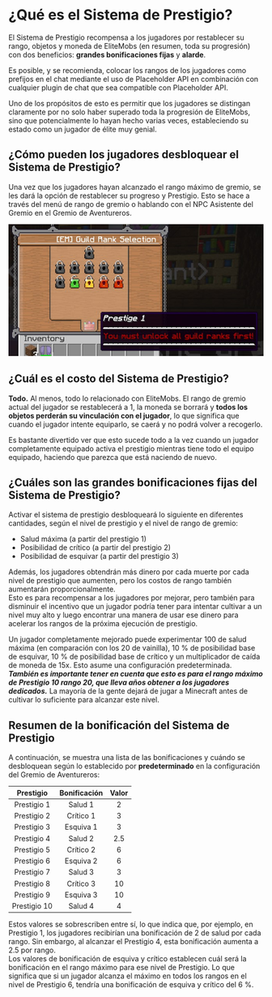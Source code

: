 # ¿Qué es el Sistema de Prestigio?

El Sistema de Prestigio recompensa a los jugadores por restablecer su rango, objetos y moneda de EliteMobs (en resumen, toda su progresión) con dos beneficios: **grandes bonificaciones fijas** y **alarde**.

Es posible, y se recomienda, colocar los rangos de los jugadores como prefijos en el chat mediante el uso de Placeholder API en combinación con cualquier plugin de chat que sea compatible con Placeholder API.

Uno de los propósitos de esto es permitir que los jugadores se distingan claramente por no solo haber superado toda la progresión de EliteMobs, sino que potencialmente lo hayan hecho varias veces, estableciendo su estado como un jugador de élite muy genial.

## ¿Cómo pueden los jugadores desbloquear el Sistema de Prestigio?

Una vez que los jugadores hayan alcanzado el rango máximo de gremio, se les dará la opción de restablecer su progreso y Prestigio. Esto se hace a través del menú de rango de gremio o hablando con el NPC Asistente del Gremio en el Gremio de Aventureros.

<div align="center">

![prestige_guild_rank.jpg](../../../img/wiki/prestige_guild_rank.jpg)

</div>

## ¿Cuál es el costo del Sistema de Prestigio?

**Todo.** Al menos, todo lo relacionado con EliteMobs. El rango de gremio actual del jugador se restablecerá a 1, la moneda se borrará y **todos los objetos perderán su vinculación con el jugador**, lo que significa que cuando el jugador intente equiparlo, se caerá y no podrá volver a recogerlo.

Es bastante divertido ver que esto sucede todo a la vez cuando un jugador completamente equipado activa el prestigio mientras tiene todo el equipo equipado, haciendo que parezca que está naciendo de nuevo.

## ¿Cuáles son las grandes bonificaciones fijas del Sistema de Prestigio?

Activar el sistema de prestigio desbloqueará lo siguiente en diferentes cantidades, según el nivel de prestigio y el nivel de rango de gremio:

- Salud máxima (a partir del prestigio 1)
- Posibilidad de crítico (a partir del prestigio 2)
- Posibilidad de esquivar (a partir del prestigio 3)

Además, los jugadores obtendrán más dinero por cada muerte por cada nivel de prestigio que aumenten, pero los costos de rango también aumentarán proporcionalmente. <br>Esto es para recompensar a los jugadores por mejorar, pero también para disminuir el incentivo que un jugador podría tener para intentar cultivar a un nivel muy alto y luego encontrar una manera de usar ese dinero para acelerar los rangos de la próxima ejecución de prestigio.

Un jugador completamente mejorado puede experimentar 100 de salud máxima (en comparación con los 20 de vainilla), 10 % de posibilidad base de esquivar, 10 % de posibilidad base de crítico y un multiplicador de caída de moneda de 15x. Esto asume una configuración predeterminada. ***También es importante tener en cuenta que esto es para el rango máximo de Prestigio 10 rango 20, que lleva años obtener a los jugadores dedicados.*** La mayoría de la gente dejará de jugar a Minecraft antes de cultivar lo suficiente para alcanzar este nivel.

## Resumen de la bonificación del Sistema de Prestigio
A continuación, se muestra una lista de las bonificaciones y cuándo se desbloquean según lo establecido por **predeterminado** en la configuración del Gremio de Aventureros:

<div align="center">

| Prestigio |   Bonificación   | Valor |
| :--------: | :--------------: | :---: |
| Prestigio 1  |  Salud 1  |   2   |
| Prestigio 2  | Crítico 1 |   3   | En realidad 3
| Prestigio 3  |  Esquiva 1   |   3   | En realidad 4
| Prestigio 4  |  Salud 2  |  2.5  |
| Prestigio 5  | Crítico 2 |   6   |
| Prestigio 6  |  Esquiva 2   |   6   |
| Prestigio 7  |  Salud 3  |   3   |
| Prestigio 8  | Crítico 3 |  10   |
| Prestigio 9  |  Esquiva 3   |  10   |
| Prestigio 10 |  Salud 4  |   4   |

</div>

Estos valores se sobrescriben entre sí, lo que indica que, por ejemplo, en Prestigio 1, los jugadores recibirían una bonificación de 2 de salud por cada rango. Sin embargo, al alcanzar el Prestigio 4, esta bonificación aumenta a 2.5 por rango.
<br>Los valores de bonificación de esquiva y crítico establecen cuál será la bonificación en el rango máximo para ese nivel de Prestigio. Lo que significa que si un jugador alcanza el máximo en todos los rangos en el nivel de Prestigio 6, tendría una bonificación de esquiva y crítico del 6 %.
